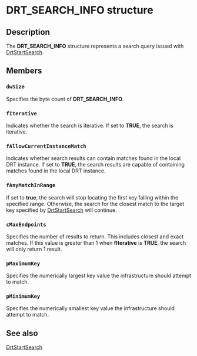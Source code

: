 # DRT_SEARCH_INFO structure

## Description

The **DRT_SEARCH_INFO** structure represents a search query issued with [DrtStartSearch](https://learn.microsoft.com/windows/desktop/api/drt/nf-drt-drtstartsearch).

## Members

### `dwSize`

Specifies the byte count of **DRT_SEARCH_INFO**.

### `fIterative`

Indicates whether the search is iterative. If set to **TRUE**, the search is iterative.

### `fAllowCurrentInstanceMatch`

Indicates whether search results can contain matches found in the local DRT instance. If set to **TRUE**, the search results are capable of containing matches found in the local DRT instance.

### `fAnyMatchInRange`

If set to **true**, the search will stop locating the first key falling within the specified range. Otherwise, the search for the closest match to the target key specified by [DrtStartSearch](https://learn.microsoft.com/windows/desktop/api/drt/nf-drt-drtstartsearch) will continue.

### `cMaxEndpoints`

Specifies the number of results to return. This includes closest and exact matches. If this value is greater than 1 when **fIterative** is **TRUE**, the search will only return 1 result.

### `pMaximumKey`

Specifies the numerically largest key value the infrastructure should attempt to match.

### `pMinimumKey`

Specifies the numerically smallest key value the infrastructure should attempt to match.

## See also

[DrtStartSearch](https://learn.microsoft.com/windows/desktop/api/drt/nf-drt-drtstartsearch)